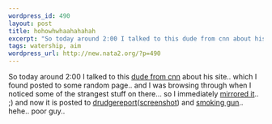```yaml
--- 
wordpress_id: 490
layout: post
title: hohowhwhaahahahah
excerpt: "So today around 2:00 I talked to this dude from cnn about his site.. which I found posted to some random page.. and I was browsing through when I noticed some of the strangest stuff on there... so I immediately mirrored it.. ;) and now it is posted to "
tags: watership, aim
wordpress_url: http://new.nata2.org/?p=490
---
```

So today around 2:00 I talked to this <a href="http://watership.org/cnn_mirrors/peter_rentz.aim_conf.txt">dude from cnn</a> about his site.. which I found posted to some random page.. and I was browsing through when I noticed some of the strangest stuff on there... so I immediately <a href="http://watership.org/cnn_mirrors/">mirrored it</a>.. ;) and now it is posted to <a href="http://www.drudgereport.com">drudgereport</a>(<a href="http://watership.org/cnn_mirrors/drudge.jpg">screenshot</a>) and <a href="http://www.thesmokinggun.com/archive/cnnobit1.html">smoking gun</a>.. hehe.. poor guy.. 
